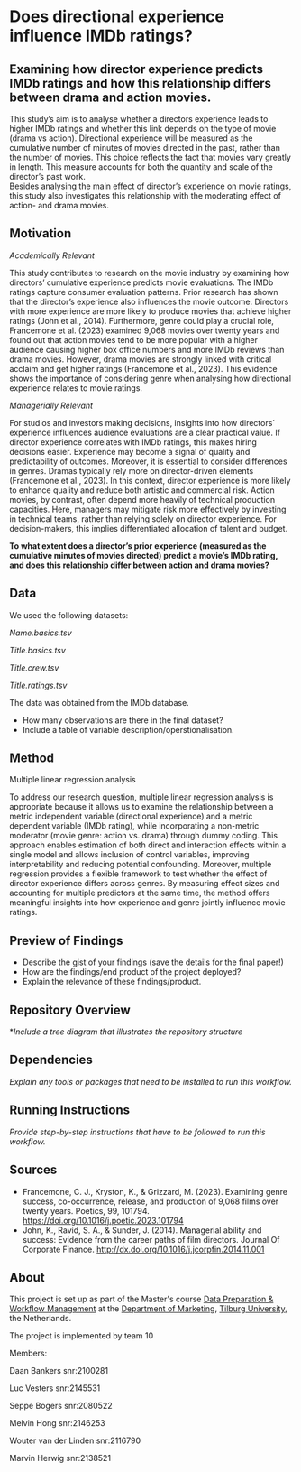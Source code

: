 
# Does directional experience influence IMDb ratings? 
## Examining how director experience predicts IMDb ratings and how this relationship differs between drama and action movies.

This study’s aim is to analyse whether a directors experience leads to higher IMDb ratings and whether this link depends on the type of movie (drama vs action). Directional experience will be measured as the cumulative number of minutes of movies directed in the past, rather than the number of movies. This choice reflects the fact that movies vary greatly in length. This measure accounts for both the quantity and scale of the director’s past work.  
Besides analysing the main effect of director’s experience on movie ratings, this study also investigates this relationship with the moderating effect of action- and drama movies. 


## Motivation

*Academically Relevant*

This study contributes to research on the movie industry by examining how directors’ cumulative experience predicts movie evaluations. The IMDb ratings capture consumer evaluation patterns. Prior research has shown that the director’s experience also influences the movie outcome. Directors with more experience are more likely to produce movies that achieve higher ratings (John et al., 2014). 
Furthermore, genre could play a crucial role, Francemone et al. (2023) examined 9,068 movies over twenty years and found out that action movies tend to be more popular with a higher audience causing higher box office numbers and more IMDb reviews than drama movies. However, drama movies are strongly linked with critical acclaim and get higher ratings (Francemone et al., 2023). This evidence shows the importance of considering genre when analysing how directional experience relates to movie ratings. 

*Managerially Relevant*

For studios and investors making decisions, insights into how directors´ experience influences audience evaluations are a clear practical value. If director experience correlates with IMDb ratings, this makes hiring decisions easier. Experience may become a signal of quality and predictability of outcomes. Moreover, it is essential to consider differences in genres. Dramas typically rely more on director-driven elements (Francemone et al., 2023). In this context, director experience is more likely to enhance quality and reduce both artistic and commercial risk. Action movies, by contrast, often depend more heavily of technical production capacities. Here, managers may mitigate risk more effectively by investing in technical teams, rather than relying solely on director experience. For decision-makers, this implies differentiated allocation of talent and budget.


**To what extent does a director’s prior experience (measured as the cumulative minutes of movies directed) predict a movie’s IMDb rating, and does this relationship differ between action and drama movies?**

## Data
We used the following datasets: 

*Name.basics.tsv*

*Title.basics.tsv*

*Title.crew.tsv*

*Title.ratings.tsv*

The data was obtained from the IMDb database. 

- How many observations are there in the final dataset? 
- Include a table of variable description/operstionalisation. 

## Method

Multiple linear regression analysis

To address our research question, multiple linear regression analysis is appropriate because it allows us to examine the relationship between a metric independent variable (directional experience) and a metric dependent variable (IMDb rating), while incorporating a non-metric moderator (movie genre: action vs. drama) through dummy coding. This approach enables estimation of both direct and interaction effects within a single model and allows inclusion of control variables, improving interpretability and reducing potential confounding.
Moreover, multiple regression provides a flexible framework to test whether the effect of director experience differs across genres. By measuring effect sizes and accounting for multiple predictors at the same time, the method offers meaningful insights into how experience and genre jointly influence movie ratings.
 

## Preview of Findings 
- Describe the gist of your findings (save the details for the final paper!)
- How are the findings/end product of the project deployed?
- Explain the relevance of these findings/product. 

## Repository Overview 

**Include a tree diagram that illustrates the repository structure*

## Dependencies 

*Explain any tools or packages that need to be installed to run this workflow.*

## Running Instructions 

*Provide step-by-step instructions that have to be followed to run this workflow.*

## Sources
- Francemone, C. J., Kryston, K., & Grizzard, M. (2023). Examining genre success, co-occurrence, release, and production of 9,068 films over twenty years. Poetics, 99, 101794. https://doi.org/10.1016/j.poetic.2023.101794
- John, K., Ravid, S. A., & Sunder, J. (2014). Managerial ability and success: Evidence from the career paths of film directors. Journal Of Corporate Finance. http://dx.doi.org/10.1016/j.jcorpfin.2014.11.001

## About 

This project is set up as part of the Master's course [Data Preparation & Workflow Management](https://dprep.hannesdatta.com/) at the [Department of Marketing](https://www.tilburguniversity.edu/about/schools/economics-and-management/organization/departments/marketing), [Tilburg University](https://www.tilburguniversity.edu/), the Netherlands.

The project is implemented by team 10

Members: 

Daan Bankers              snr:2100281

Luc Vesters				        snr:2145531

Seppe Bogers				      snr:2080522

Melvin Hong				        snr:2146253

Wouter van der Linden			snr:2116790

Marvin  Herwig			    	snr:2138521


